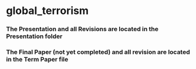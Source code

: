 # global_terrorism
### The Presentation and all Revisions are located in the Presentation folder
### The Final Paper (not yet completed) and all revision are located in the Term Paper file
